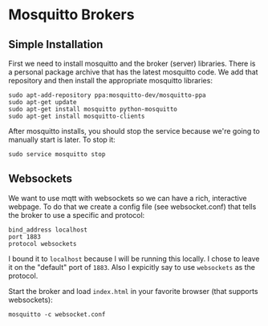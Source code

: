 
# Mosquitto Brokers

## Simple Installation

First we need to install mosquitto and the broker (server) libraries.
There is a personal package archive that has the latest mosquitto code.
We add that repository and then install the appropriate mosquitto
libraries:

	sudo apt-add-repository ppa:mosquitto-dev/mosquitto-ppa
	sudo apt-get update 
	sudo apt-get install mosquitto python-mosquitto
	sudo apt-get install mosquitto-clients

After mosquitto installs, you should stop the service because we're
going to manually start is later. To stop it:

	sudo service mosquitto stop

## Websockets

We want to use mqtt with websockets so we can have a rich, interactive
webpage. To do that we create a config file (see websocket.conf) that
tells the broker to use a specific and protocol:

	bind_address localhost
	port 1883
	protocol websockets

I bound it to `localhost` because I will be running this locally. I
chose to leave it on the "default" port of `1883`. Also I expicitly
say to use `websockets` as the protocol.

Start the broker and load `index.html` in your favorite browser (that
supports websockets):

	mosquitto -c websocket.conf

